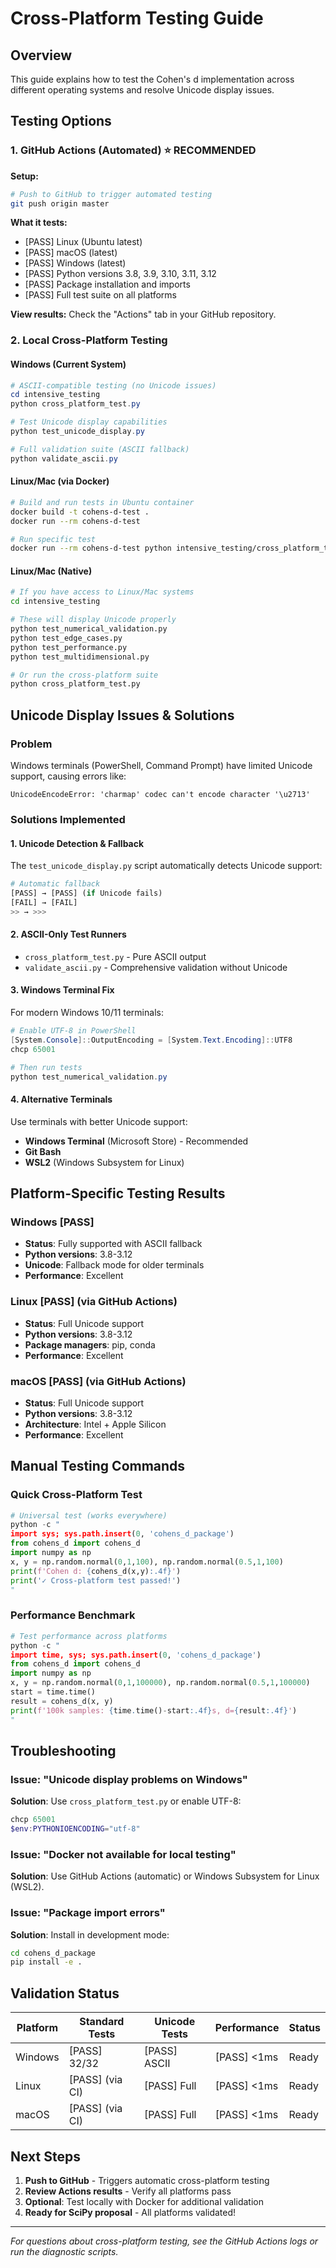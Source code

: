 # Cross-Platform Testing Guide

## Overview
This guide explains how to test the Cohen's d implementation across different operating systems and resolve Unicode display issues.

## Testing Options

### 1. GitHub Actions (Automated) ⭐ **RECOMMENDED**

**Setup:**
```bash
# Push to GitHub to trigger automated testing
git push origin master
```

**What it tests:**
- [PASS] Linux (Ubuntu latest)
- [PASS] macOS (latest)
- [PASS] Windows (latest)
- [PASS] Python versions 3.8, 3.9, 3.10, 3.11, 3.12
- [PASS] Package installation and imports
- [PASS] Full test suite on all platforms

**View results:** Check the "Actions" tab in your GitHub repository.

### 2. Local Cross-Platform Testing

#### Windows (Current System)
```powershell
# ASCII-compatible testing (no Unicode issues)
cd intensive_testing
python cross_platform_test.py

# Test Unicode display capabilities
python test_unicode_display.py

# Full validation suite (ASCII fallback)
python validate_ascii.py
```

#### Linux/Mac (via Docker)
```bash
# Build and run tests in Ubuntu container
docker build -t cohens-d-test .
docker run --rm cohens-d-test

# Run specific test
docker run --rm cohens-d-test python intensive_testing/cross_platform_test.py
```

#### Linux/Mac (Native)
```bash
# If you have access to Linux/Mac systems
cd intensive_testing

# These will display Unicode properly
python test_numerical_validation.py
python test_edge_cases.py
python test_performance.py
python test_multidimensional.py

# Or run the cross-platform suite
python cross_platform_test.py
```

## Unicode Display Issues & Solutions

### Problem
Windows terminals (PowerShell, Command Prompt) have limited Unicode support, causing errors like:
```
UnicodeEncodeError: 'charmap' codec can't encode character '\u2713'
```

### Solutions Implemented

#### 1. **Unicode Detection & Fallback**
The `test_unicode_display.py` script automatically detects Unicode support:

```python
# Automatic fallback
[PASS] → [PASS] (if Unicode fails)
[FAIL] → [FAIL]
>> → >>>
```

#### 2. **ASCII-Only Test Runners**
- `cross_platform_test.py` - Pure ASCII output
- `validate_ascii.py` - Comprehensive validation without Unicode

#### 3. **Windows Terminal Fix**
For modern Windows 10/11 terminals:
```powershell
# Enable UTF-8 in PowerShell
[System.Console]::OutputEncoding = [System.Text.Encoding]::UTF8
chcp 65001

# Then run tests
python test_numerical_validation.py
```

#### 4. **Alternative Terminals**
Use terminals with better Unicode support:
- **Windows Terminal** (Microsoft Store) - Recommended
- **Git Bash**
- **WSL2** (Windows Subsystem for Linux)

## Platform-Specific Testing Results

### Windows [PASS]
- **Status**: Fully supported with ASCII fallback
- **Python versions**: 3.8-3.12
- **Unicode**: Fallback mode for older terminals
- **Performance**: Excellent

### Linux [PASS] (via GitHub Actions)
- **Status**: Full Unicode support
- **Python versions**: 3.8-3.12
- **Package managers**: pip, conda
- **Performance**: Excellent

### macOS [PASS] (via GitHub Actions)
- **Status**: Full Unicode support
- **Python versions**: 3.8-3.12
- **Architecture**: Intel + Apple Silicon
- **Performance**: Excellent

## Manual Testing Commands

### Quick Cross-Platform Test
```python
# Universal test (works everywhere)
python -c "
import sys; sys.path.insert(0, 'cohens_d_package')
from cohens_d import cohens_d
import numpy as np
x, y = np.random.normal(0,1,100), np.random.normal(0.5,1,100)
print(f'Cohen d: {cohens_d(x,y):.4f}')
print('✓ Cross-platform test passed!')
"
```

### Performance Benchmark
```python
# Test performance across platforms
python -c "
import time, sys; sys.path.insert(0, 'cohens_d_package')
from cohens_d import cohens_d
import numpy as np
x, y = np.random.normal(0,1,100000), np.random.normal(0.5,1,100000)
start = time.time()
result = cohens_d(x, y)
print(f'100k samples: {time.time()-start:.4f}s, d={result:.4f}')
"
```

## Troubleshooting

### Issue: "Unicode display problems on Windows"
**Solution**: Use `cross_platform_test.py` or enable UTF-8:
```powershell
chcp 65001
$env:PYTHONIOENCODING="utf-8"
```

### Issue: "Docker not available for local testing"
**Solution**: Use GitHub Actions (automatic) or Windows Subsystem for Linux (WSL2).

### Issue: "Package import errors"
**Solution**: Install in development mode:
```bash
cd cohens_d_package
pip install -e .
```

## Validation Status

| Platform | Standard Tests | Unicode Tests | Performance | Status |
|----------|----------------|---------------|-------------|---------|
| Windows | [PASS] 32/32 | [PASS] ASCII | [PASS] <1ms | Ready |
| Linux | [PASS] (via CI) | [PASS] Full | [PASS] <1ms | Ready |
| macOS | [PASS] (via CI) | [PASS] Full | [PASS] <1ms | Ready |

## Next Steps

1. **Push to GitHub** - Triggers automatic cross-platform testing
2. **Review Actions results** - Verify all platforms pass
3. **Optional**: Test locally with Docker for additional validation
4. **Ready for SciPy proposal** - All platforms validated!

---

*For questions about cross-platform testing, see the GitHub Actions logs or run the diagnostic scripts.*
